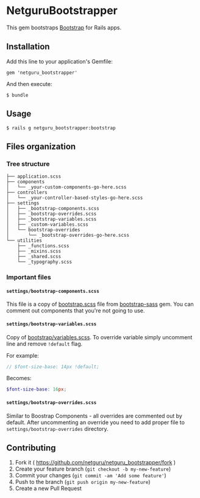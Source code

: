 # NetguruBootstrapper

This gem bootstraps [Bootstrap](http://getbootstrap.com/) for Rails apps.

## Installation

Add this line to your application's Gemfile:
```
gem 'netguru_bootstrapper'
```

And then execute:
```
$ bundle
```

## Usage
```
$ rails g netguru_bootstrapper:bootstrap
```

## Files organization

### Tree structure
```
├── application.scss
├── components
│   └── _your-custom-components-go-here.scss
├── controllers
│   └── _your-controller-based-styles-go-here.scss
├── settings
│   ├── _bootstrap-components.scss
│   ├── _bootstrap-overrides.scss
│   ├── _bootstrap-variables.scss
│   ├── _custom-variables.scss
│   └── bootstrap-overrides
│       └── _bootstrap-overrides-go-here.scss
└── utilities
    ├── _functions.scss
    ├── _mixins.scss
    ├── _shared.scss
    └── _typography.scss
```

### Important files

#### <code>settings/bootstrap-components.scss</code>
This file is a copy of [bootstrap.scss](https://github.com/twbs/bootstrap-sass/blob/master/assets/stylesheets/_bootstrap.scss) file from [bootstrap-sass](https://github.com/twbs/bootstrap-sass) gem. You can comment out components that you're not going to use.

#### <code>settings/bootstrap-variables.scss</code>
Copy of [bootstrap/variables.scss](https://github.com/twbs/bootstrap-sass/blob/master/assets/stylesheets/bootstrap/_variables.scss). To override variable simply uncomment line and remove <code>!default</code> flag.

For example:
```scss
// $font-size-base: 14px !default;
```

Becomes:
```scss
$font-size-base: 16px;
```

#### <code>settings/bootstrap-overrides.scss</code>

Similar to Boostrap Components - all overrides are commented out by default. After uncommenting an override you need to add proper file to <code>settings/bootstrap-overrides</code> directory.


## Contributing

1. Fork it ( https://github.com/netguru/netguru_bootstrapper/fork )
2. Create your feature branch (`git checkout -b my-new-feature`)
3. Commit your changes (`git commit -am 'Add some feature'`)
4. Push to the branch (`git push origin my-new-feature`)
5. Create a new Pull Request
